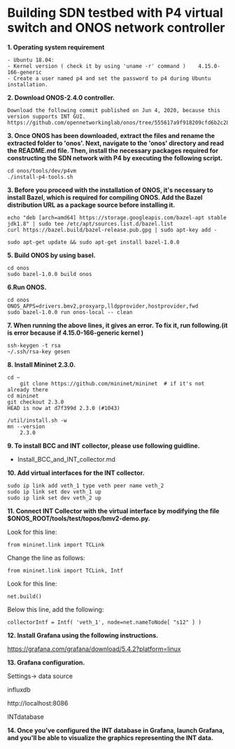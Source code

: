 # Building SDN testbed with P4 virtual switch and ONOS network controller

**1. Operating system requirement**

	- Ubuntu 18.04: 
	- Kernel version ( check it by using 'uname -r' command )    4.15.0-166-generic
 	- Create a user named p4 and set the password to p4 during Ubuntu installation. 


**2. Download ONOS-2.4.0 controller.** 

 	Download the following commit published on Jun 4, 2020, because this version supports INT GUI. 
	https://github.com/opennetworkinglab/onos/tree/555617a9f918209cfd6b2c283d6a80638f83c17a
	
**3. Once ONOS has been downloaded, extract the files and rename the extracted folder to 'onos'. Next, navigate to the 'onos' directory and read the README.md file.  Then, install the necessary packages required for constructing the SDN network with P4 by executing the following script.**

	cd onos/tools/dev/p4vm
	./install-p4-tools.sh 

**3. Before you proceed with the installation of ONOS, it's necessary to install Bazel, which is required for compiling ONOS. Add the Bazel distribution URL as a package source before installing it.**

	echo "deb [arch=amd64] https://storage.googleapis.com/bazel-apt stable jdk1.8" | sudo tee /etc/apt/sources.list.d/bazel.list
	curl https://bazel.build/bazel-release.pub.gpg | sudo apt-key add -

	sudo apt-get update && sudo apt-get install bazel-1.0.0


**5. Build ONOS by using basel.** 

    
    cd onos
	sudo bazel-1.0.0 build onos
	
    

**6.Run ONOS.**

	cd onos
	ONOS_APPS=drivers.bmv2,proxyarp,lldpprovider,hostprovider,fwd 
	sudo bazel-1.0.0 run onos-local -- clean 

**7. When running the above lines, it gives an error. To fix it, run following.(it is error because if 4.15.0-166-generic kernel )**

	ssh-keygen -t rsa 
 	~/.ssh/rsa-key gesen 


**8. Install Mininet 2.3.0.**


	cd ~
        git clone https://github.com/mininet/mininet  # if it's not already there
	cd mininet
	git checkout 2.3.0
	HEAD is now at d7f399d 2.3.0 (#1043)

	/util/install.sh -w
	mn --version
		2.3.0

**9. To install BCC and INT collector, please use following guidline.** 

- Install_BCC_and_INT_collector.md


**10. Add virtual interfaces for the INT collector.**

	sudo ip link add veth_1 type veth peer name veth_2 
	sudo ip link set dev veth_1 up 
	sudo ip link set dev veth_2 up 

**11. Connect INT Collector with the virtual interface by modifying the file $ONOS_ROOT/tools/test/topos/bmv2-demo.py.**


Look for this line: 

	from mininet.link import TCLink
 
Change the line as follows:

	from mininet.link import TCLink, Intf
 

Look for this line: 

	net.build()

Below this line, add the following:

	collectorIntf = Intf( 'veth_1', node=net.nameToNode[ "s12" ] )

**12. Install Grafana using the following instructions.**

https://grafana.com/grafana/download/5.4.2?platform=linux

**13. Grafana configuration.** 

Settings-> data source 

influxdb 

http://localhost:8086  

INTdatabase

**14. Once you've configured the INT database in Grafana, launch Grafana, and you'll be able to visualize the graphics representing the INT data.**










